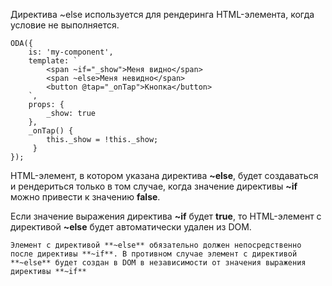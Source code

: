 Директива ~else используется для рендеринга HTML-элемента, когда условие не выполняется.

```javascript_run_line_edit_[my-component.js]
ODA({
    is: 'my-component',
    template: `
        <span ~if="_show">Меня видно</span>
        <span ~else>Меня невидно</span>
        <button @tap="_onTap">Кнопка</button>
    `,
    props: {
        _show: true
    },
    _onTap() {
        this._show = !this._show;
     }
});
```

HTML-элемент, в котором указана директива **~else**, будет создаваться и рендериться только в том случае, когда значение директивы **~if** можно привести к значению **false**.

Если значение выражения директива **~if** будет **true**, то HTML-элемент с директивой **~else** будет автоматически удален из DOM.

```warning_md
Элемент с директивой **~else** обязательно должен непосредственно после директивы **~if**. В противном случае элемент с директивой **~else** будет создан в DOM в независимости от значения выражения директивы **~if**
```
